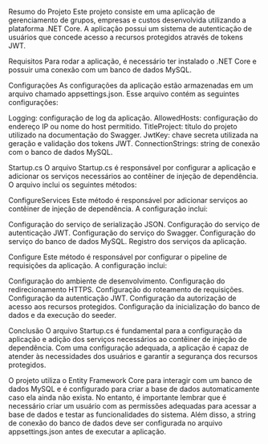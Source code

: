 Resumo do Projeto
Este projeto consiste em uma aplicação de gerenciamento de grupos, empresas e custos desenvolvida utilizando a plataforma .NET Core. A aplicação possui um sistema de autenticação de usuários que concede acesso a recursos protegidos através de tokens JWT.

Requisitos
Para rodar a aplicação, é necessário ter instalado o .NET Core e possuir uma conexão com um banco de dados MySQL.

Configurações
As configurações da aplicação estão armazenadas em um arquivo chamado appsettings.json. Esse arquivo contém as seguintes configurações:

Logging: configuração de log da aplicação.
AllowedHosts: configuração do endereço IP ou nome do host permitido.
TitleProject: título do projeto utilizado na documentação do Swagger.
JwtKey: chave secreta utilizada na geração e validação dos tokens JWT.
ConnectionStrings: string de conexão com o banco de dados MySQL.

Startup.cs
O arquivo Startup.cs é responsável por configurar a aplicação e adicionar os serviços necessários ao contêiner de injeção de dependência. O arquivo inclui os seguintes métodos:

ConfigureServices
Este método é responsável por adicionar serviços ao contêiner de injeção de dependência. A configuração inclui:

Configuração do serviço de serialização JSON.
Configuração do serviço de autenticação JWT.
Configuração do serviço do Swagger.
Configuração do serviço do banco de dados MySQL.
Registro dos serviços da aplicação.

Configure
Este método é responsável por configurar o pipeline de requisições da aplicação. A configuração inclui:

Configuração do ambiente de desenvolvimento.
Configuração do redirecionamento HTTPS.
Configuração do roteamento de requisições.
Configuração da autenticação JWT.
Configuração da autorização de acesso aos recursos protegidos.
Configuração da inicialização do banco de dados e da execução do seeder.

Conclusão
O arquivo Startup.cs é fundamental para a configuração da aplicação e adição dos serviços necessários ao contêiner de injeção de dependência. Com uma configuração adequada, a aplicação é capaz de atender às necessidades dos usuários e garantir a segurança dos recursos protegidos.

O projeto utiliza o Entity Framework Core para interagir com um banco de dados MySQL e é configurado para criar a base de dados automaticamente caso ela ainda não exista. No entanto, é importante lembrar que é necessário criar um usuário com as permissões adequadas para acessar a base de dados e testar as funcionalidades do sistema. Além disso, a string de conexão do banco de dados deve ser configurada no arquivo appsettings.json antes de executar a aplicação.
